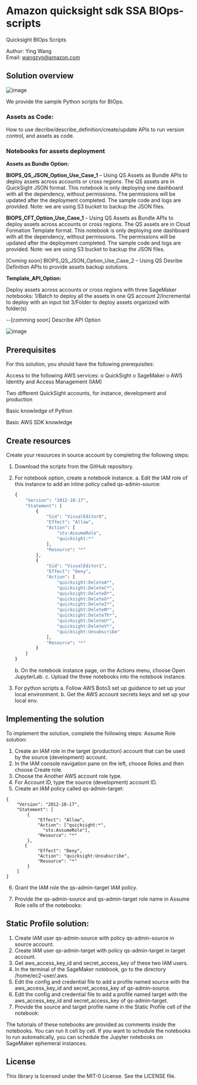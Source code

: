 # Amazon quicksight sdk SSA BIOps-scripts

Quicksight BIOps Scripts

Author: Ying Wang        
Email: wangzyn@amazon.com


## Solution overview
![image](placeholder)

We provide the sample Python scripts for BIOps.

### Assets as Code: 
How to use decribe/describe_definition/create/update APIs to run version control, and assets as code.

### Notebooks for assets deployment
**Assets as Bundle Option:**

**BIOPS_QS_JSON_Option_Use_Case_1** – Using QS Assets as Bundle APIs to deploy assets across accounts or cross regions. The QS assets are in QuickSight JSON format. This notebook is only deploying one dashboard with all the dependency, without permissions. The permissions will be updated after the deployment completed. The sample code and logs are provided. Note: we are using S3 bucket to backup the JSON files.

**BIOPS_CFT_Option_Use_Case_1** – Using QS Assets as Bundle APIs to deploy assets across accounts or cross regions. The QS assets are in Cloud Formation Template format. This notebook is only deploying one dashboard with all the dependency, without permissions. The permissions will be updated after the deployment completed. The sample code and logs are provided. Note: we are using S3 bucket to backup the JSON files.

[Coming soon] BIOPS_QS_JSON_Option_Use_Case_2 – Using QS Desribe Definition APIs to provide assets backup solutions.

**Template_API_Option:**
 
Deploy assets across accounts or cross regions with three SageMaker notebooks: 
1/Batch to deploy all the assets in one QS account
2/Incremental to deploy with an input list
3/Folder to deploy assets organized with folder(s)

--[comming soon] Describe API Option 

![image](placeholder)


## Prerequisites
For this solution, you should have the following prerequisites:

Access to the following AWS services:
o QuickSight
o SageMaker
o AWS Identity and Access Management (IAM)

Two different QuickSight accounts, for instance, development and
production

Basic knowledge of Python

Basic AWS SDK knowledge

## Create resources
Create your resources in source account by completing the following steps:

1.	Download the scripts from the GitHub repository.
2.	For notebook option, create a notebook instance.
    a.	Edit the IAM role of this instance to add an inline policy called qs-admin-source:
    ```bash
    {
        "Version": "2012-10-17",
        "Statement": [
            {
                "Sid": "VisualEditor0",
                "Effect": "Allow",
                "Action": [
                    "sts:AssumeRole",
                    "quicksight:*"
                ],
                "Resource": "*"
            },
            {
                "Sid": "VisualEditor1",
                "Effect": "Deny",
                "Action": [
                    "quicksight:DeleteA*",
                    "quicksight:DeleteC*",
                    "quicksight:DeleteD*",
                    "quicksight:DeleteG*",
                    "quicksight:DeleteI*",
                    "quicksight:DeleteN*",
                    "quicksight:DeleteTh*",
                    "quicksight:DeleteU*",
                    "quicksight:DeleteV*",
                    "quicksight:Unsubscribe"
                ],
                "Resource": "*"
            }
        ]
    }
    ```

    b.	On the notebook instance page, on the Actions menu, choose Open JupyterLab.
    c.	Upload the three notebooks into the notebook instance.
3. For python scripts
    a. Follow AWS Boto3 set up guidance to set up your local environment.
    b. Get the AWS account secrets keys and set up your local env.

## Implementing the solution
To implement the solution, complete the following steps:
Assume Role solution:
1.	Create an IAM role in the target (production) account that can be used by the source (development) account. 
2.	In the IAM console navigation pane on the left, choose Roles and then choose Create role.
3.	Choose the Another AWS account role type.
4.	For Account ID, type the source (development) account ID.
5.	Create an IAM policy called qs-admin-target:
```
{
    "Version": "2012-10-17",
    "Statement": [
        {
            "Effect": "Allow",
            "Action": ["quicksight:*",
		      "sts:AssumeRole"],
            "Resource": "*"
        },
       {
            "Effect": "Deny",
            "Action": "quicksight:Unsubscribe",
            "Resource": "*"
        }
    ]
}
```

6.	Grant the IAM role the qs-admin-target IAM policy.

 

7.	Provide the qs-admin-source and qs-admin-target role name in Assume Role cells of the notebooks:
 

## Static Profile solution:
1.	Create IAM user qs-admin-source with policy qs-admin-source in source account.
2.	Create IAM user qs-admin-target with policy qs-admin-target in target account.
3.	Get aws_access_key_id and secret_access_key of these two IAM users.
4.	In the terminal of the SageMaker notebook, go to the directory /home/ec2-user/.aws. 
5.	Edit the config and credential file to add a profile named source with the aws_access_key_id and secret_access_key of qs-admin-source.
6.	Edit the config and credential file to add a profile named target with the aws_access_key_id and secret_access_key of qs-admin-target.
7.	Provide the source and target profile name in the Static Profile cell of the notebook:
 

The tutorials of these notebooks are provided as comments inside the notebooks. You can run it cell by cell. If you want to schedule the notebooks to run automatically, you can schedule the Jupyter notebooks on SageMaker ephemeral instances. 



## License

This library is licensed under the MIT-0 License. See the LICENSE file.